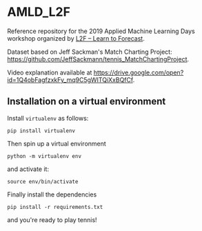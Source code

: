 # AMLD_L2F
Reference repository for the 2019 Applied Machine Learning Days workshop organized by [L2F – Learn to Forecast](https://www.l2f.ch/).

Dataset based on Jeff Sackman's Match Charting Project: https://github.com/JeffSackmann/tennis_MatchChartingProject.

Video explanation available at https://drive.google.com/open?id=1Q4obFagfzxkFy_mq9C5gWITQiXxBQfCf.

## Installation on a virtual environment

Install `virtualenv` as follows:

```
pip install virtualenv
```

Then spin up a virtual environment

```
python -m virtualenv env
```

and activate it:

```
source env/bin/activate
```

Finally install the dependencies

```
pip install -r requirements.txt
```

and you're ready to play tennis!